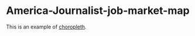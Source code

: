 #  America-Journalist-job-market-map
This is an example of [choropleth](https://en.wikipedia.org/wiki/Choropleth_map).
